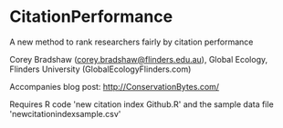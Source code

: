 # CitationPerformance
A new method to rank researchers fairly by citation performance

Corey Bradshaw (corey.bradshaw@flinders.edu.au), Global Ecology, Flinders University (GlobalEcologyFlinders.com)

Accompanies blog post: http://ConservationBytes.com/

Requires R code 'new citation index Github.R' and the sample data file 'newcitationindexsample.csv'
